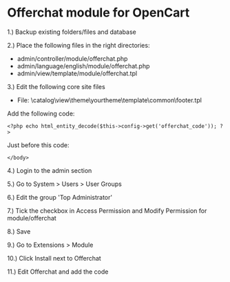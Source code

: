 Offerchat module for OpenCart
=============================

1.) Backup existing folders/files and database

2.) Place the following files in the right directories:

* admin/controller/module/offerchat.php
* admin/language/english/module/offerchat.php
* admin/view/template/module/offerchat.tpl

3.) Edit the following core site files

* File: \catalog\view\theme\yourtheme\template\common\footer.tpl

Add the following code:

`<?php echo html_entity_decode($this->config->get('offerchat_code')); ?>`

Just before this code:

`</body>`

4.) Login to the admin section

5.) Go to System > Users > User Groups

6.) Edit the group 'Top Administrator'

7.) Tick the checkbox in Access Permission and Modify Permission for module/offerchat

8.) Save

9.) Go to Extensions > Module

10.) Click Install next to Offerchat

11.) Edit Offerchat and add the code

